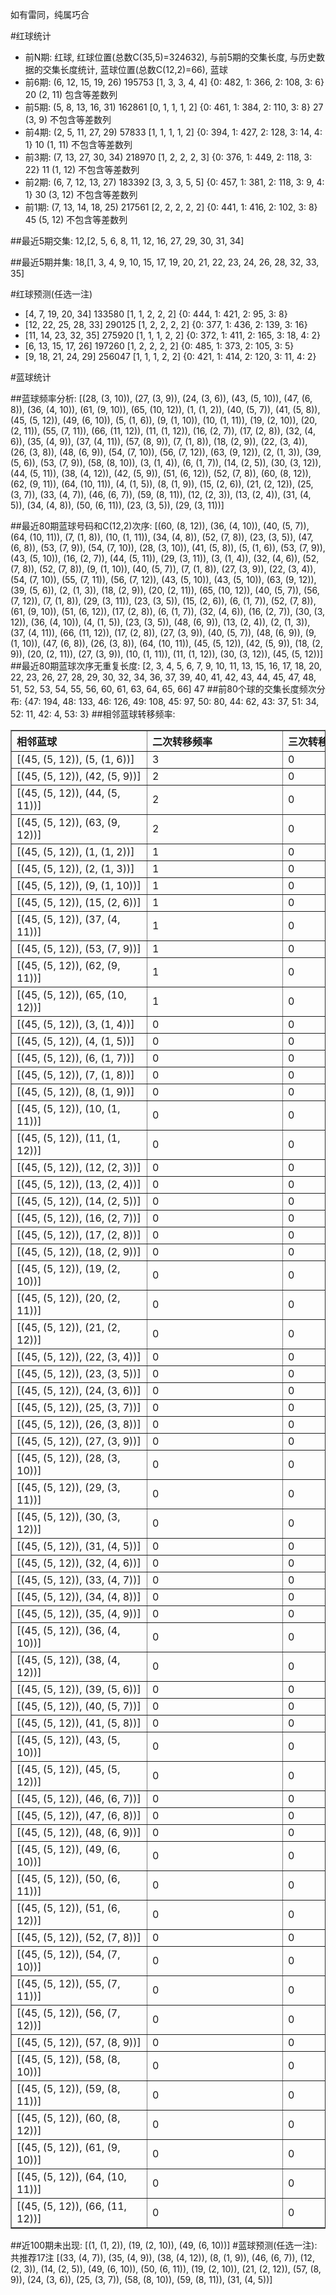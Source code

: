 <!-- 
.. title: 大乐透13107期(2013-09-14)数据分析报告
.. slug: dlott-13107-2013-09-14-report
.. date: 2013-09-15 08:00:00 UTC+08:00
.. tags: Lottery
.. link: 
.. description: 
.. type: text
-->

如有雷同，纯属巧合

<!-- TEASER_END-->

#红球统计

- 前N期: 红球, 红球位置(总数C(35,5)=324632), 与前5期的交集长度, 与历史数据的交集长度统计, 蓝球位置(总数C(12,2)=66), 蓝球
- 前6期: (6, 12, 15, 19, 26) 195753 [1, 3, 3, 4, 4] {0: 482, 1: 366, 2: 108, 3: 6} 20 (2, 11) 包含等差数列
- 前5期: (5, 8, 13, 16, 31) 162861 [0, 1, 1, 1, 2] {0: 461, 1: 384, 2: 110, 3: 8} 27 (3, 9) 不包含等差数列
- 前4期: (2, 5, 11, 27, 29) 57833 [1, 1, 1, 1, 2] {0: 394, 1: 427, 2: 128, 3: 14, 4: 1} 10 (1, 11) 不包含等差数列
- 前3期: (7, 13, 27, 30, 34) 218970 [1, 2, 2, 2, 3] {0: 376, 1: 449, 2: 118, 3: 22} 11 (1, 12) 不包含等差数列
- 前2期: (6, 7, 12, 13, 27) 183392 [3, 3, 3, 5, 5] {0: 457, 1: 381, 2: 118, 3: 9, 4: 1} 30 (3, 12) 不包含等差数列
- 前1期: (7, 13, 14, 18, 25) 217561 [2, 2, 2, 2, 2] {0: 441, 1: 416, 2: 102, 3: 8} 45 (5, 12) 不包含等差数列

##最近5期交集:
12,[2, 5, 6, 8, 11, 12, 16, 27, 29, 30, 31, 34]

##最近5期并集:
18,[1, 3, 4, 9, 10, 15, 17, 19, 20, 21, 22, 23, 24, 26, 28, 32, 33, 35]

#红球预测(任选一注)

- [4, 7, 19, 20, 34] 133580 [1, 1, 2, 2, 2] {0: 444, 1: 421, 2: 95, 3: 8}
- [12, 22, 25, 28, 33] 290125 [1, 2, 2, 2, 2] {0: 377, 1: 436, 2: 139, 3: 16}
- [11, 14, 23, 32, 35] 275920 [1, 1, 1, 2, 2] {0: 372, 1: 411, 2: 165, 3: 18, 4: 2}
- [6, 13, 15, 17, 26] 197260 [1, 2, 2, 2, 2] {0: 485, 1: 373, 2: 105, 3: 5}
- [9, 18, 21, 24, 29] 256047 [1, 1, 1, 2, 2] {0: 421, 1: 414, 2: 120, 3: 11, 4: 2}

#蓝球统计

##蓝球频率分析:
[(28, (3, 10)), (27, (3, 9)), (24, (3, 6)), (43, (5, 10)), (47, (6, 8)), (36, (4, 10)), (61, (9, 10)), (65, (10, 12)), (1, (1, 2)), (40, (5, 7)), (41, (5, 8)), (45, (5, 12)), (49, (6, 10)), (5, (1, 6)), (9, (1, 10)), (10, (1, 11)), (19, (2, 10)), (20, (2, 11)), (55, (7, 11)), (66, (11, 12)), (11, (1, 12)), (16, (2, 7)), (17, (2, 8)), (32, (4, 6)), (35, (4, 9)), (37, (4, 11)), (57, (8, 9)), (7, (1, 8)), (18, (2, 9)), (22, (3, 4)), (26, (3, 8)), (48, (6, 9)), (54, (7, 10)), (56, (7, 12)), (63, (9, 12)), (2, (1, 3)), (39, (5, 6)), (53, (7, 9)), (58, (8, 10)), (3, (1, 4)), (6, (1, 7)), (14, (2, 5)), (30, (3, 12)), (44, (5, 11)), (38, (4, 12)), (42, (5, 9)), (51, (6, 12)), (52, (7, 8)), (60, (8, 12)), (62, (9, 11)), (64, (10, 11)), (4, (1, 5)), (8, (1, 9)), (15, (2, 6)), (21, (2, 12)), (25, (3, 7)), (33, (4, 7)), (46, (6, 7)), (59, (8, 11)), (12, (2, 3)), (13, (2, 4)), (31, (4, 5)), (34, (4, 8)), (50, (6, 11)), (23, (3, 5)), (29, (3, 11))]

##最近80期蓝球号码和C(12,2)次序:
[(60, (8, 12)), (36, (4, 10)), (40, (5, 7)), (64, (10, 11)), (7, (1, 8)), (10, (1, 11)), (34, (4, 8)), (52, (7, 8)), (23, (3, 5)), (47, (6, 8)), (53, (7, 9)), (54, (7, 10)), (28, (3, 10)), (41, (5, 8)), (5, (1, 6)), (53, (7, 9)), (43, (5, 10)), (16, (2, 7)), (44, (5, 11)), (29, (3, 11)), (3, (1, 4)), (32, (4, 6)), (52, (7, 8)), (52, (7, 8)), (9, (1, 10)), (40, (5, 7)), (7, (1, 8)), (27, (3, 9)), (22, (3, 4)), (54, (7, 10)), (55, (7, 11)), (56, (7, 12)), (43, (5, 10)), (43, (5, 10)), (63, (9, 12)), (39, (5, 6)), (2, (1, 3)), (18, (2, 9)), (20, (2, 11)), (65, (10, 12)), (40, (5, 7)), (56, (7, 12)), (7, (1, 8)), (29, (3, 11)), (23, (3, 5)), (15, (2, 6)), (6, (1, 7)), (52, (7, 8)), (61, (9, 10)), (51, (6, 12)), (17, (2, 8)), (6, (1, 7)), (32, (4, 6)), (16, (2, 7)), (30, (3, 12)), (36, (4, 10)), (4, (1, 5)), (23, (3, 5)), (48, (6, 9)), (13, (2, 4)), (2, (1, 3)), (37, (4, 11)), (66, (11, 12)), (17, (2, 8)), (27, (3, 9)), (40, (5, 7)), (48, (6, 9)), (9, (1, 10)), (47, (6, 8)), (26, (3, 8)), (64, (10, 11)), (45, (5, 12)), (42, (5, 9)), (18, (2, 9)), (20, (2, 11)), (27, (3, 9)), (10, (1, 11)), (11, (1, 12)), (30, (3, 12)), (45, (5, 12))]
##最近80期蓝球次序无重复长度:
[2, 3, 4, 5, 6, 7, 9, 10, 11, 13, 15, 16, 17, 18, 20, 22, 23, 26, 27, 28, 29, 30, 32, 34, 36, 37, 39, 40, 41, 42, 43, 44, 45, 47, 48, 51, 52, 53, 54, 55, 56, 60, 61, 63, 64, 65, 66] 47
##前80个球的交集长度频次分布:
{47: 194, 48: 133, 46: 126, 49: 108, 45: 97, 50: 80, 44: 62, 43: 37, 51: 34, 52: 11, 42: 4, 53: 3}
##相邻蓝球转移频率:
<table border="1" class="table table-striped dataframe">
  <thead>
    <tr style="text-align: left;">
      <th style="min-width: 200px;">相邻蓝球</th>
      <th style="min-width: 200px;">二次转移频率</th>
      <th style="min-width: 200px;">三次转移频率</th>
    </tr>
  </thead>
  <tbody>
    <tr>
      <td>    [(45, (5, 12)), (5, (1, 6))]</td>
      <td> 3</td>
      <td> 0</td>
    </tr>
    <tr>
      <td>   [(45, (5, 12)), (42, (5, 9))]</td>
      <td> 2</td>
      <td> 0</td>
    </tr>
    <tr>
      <td>  [(45, (5, 12)), (44, (5, 11))]</td>
      <td> 2</td>
      <td> 0</td>
    </tr>
    <tr>
      <td>  [(45, (5, 12)), (63, (9, 12))]</td>
      <td> 2</td>
      <td> 0</td>
    </tr>
    <tr>
      <td>    [(45, (5, 12)), (1, (1, 2))]</td>
      <td> 1</td>
      <td> 0</td>
    </tr>
    <tr>
      <td>    [(45, (5, 12)), (2, (1, 3))]</td>
      <td> 1</td>
      <td> 0</td>
    </tr>
    <tr>
      <td>   [(45, (5, 12)), (9, (1, 10))]</td>
      <td> 1</td>
      <td> 0</td>
    </tr>
    <tr>
      <td>   [(45, (5, 12)), (15, (2, 6))]</td>
      <td> 1</td>
      <td> 0</td>
    </tr>
    <tr>
      <td>  [(45, (5, 12)), (37, (4, 11))]</td>
      <td> 1</td>
      <td> 0</td>
    </tr>
    <tr>
      <td>   [(45, (5, 12)), (53, (7, 9))]</td>
      <td> 1</td>
      <td> 0</td>
    </tr>
    <tr>
      <td>  [(45, (5, 12)), (62, (9, 11))]</td>
      <td> 1</td>
      <td> 0</td>
    </tr>
    <tr>
      <td> [(45, (5, 12)), (65, (10, 12))]</td>
      <td> 1</td>
      <td> 0</td>
    </tr>
    <tr>
      <td>    [(45, (5, 12)), (3, (1, 4))]</td>
      <td> 0</td>
      <td> 0</td>
    </tr>
    <tr>
      <td>    [(45, (5, 12)), (4, (1, 5))]</td>
      <td> 0</td>
      <td> 0</td>
    </tr>
    <tr>
      <td>    [(45, (5, 12)), (6, (1, 7))]</td>
      <td> 0</td>
      <td> 0</td>
    </tr>
    <tr>
      <td>    [(45, (5, 12)), (7, (1, 8))]</td>
      <td> 0</td>
      <td> 0</td>
    </tr>
    <tr>
      <td>    [(45, (5, 12)), (8, (1, 9))]</td>
      <td> 0</td>
      <td> 0</td>
    </tr>
    <tr>
      <td>  [(45, (5, 12)), (10, (1, 11))]</td>
      <td> 0</td>
      <td> 0</td>
    </tr>
    <tr>
      <td>  [(45, (5, 12)), (11, (1, 12))]</td>
      <td> 0</td>
      <td> 0</td>
    </tr>
    <tr>
      <td>   [(45, (5, 12)), (12, (2, 3))]</td>
      <td> 0</td>
      <td> 0</td>
    </tr>
    <tr>
      <td>   [(45, (5, 12)), (13, (2, 4))]</td>
      <td> 0</td>
      <td> 0</td>
    </tr>
    <tr>
      <td>   [(45, (5, 12)), (14, (2, 5))]</td>
      <td> 0</td>
      <td> 0</td>
    </tr>
    <tr>
      <td>   [(45, (5, 12)), (16, (2, 7))]</td>
      <td> 0</td>
      <td> 0</td>
    </tr>
    <tr>
      <td>   [(45, (5, 12)), (17, (2, 8))]</td>
      <td> 0</td>
      <td> 0</td>
    </tr>
    <tr>
      <td>   [(45, (5, 12)), (18, (2, 9))]</td>
      <td> 0</td>
      <td> 0</td>
    </tr>
    <tr>
      <td>  [(45, (5, 12)), (19, (2, 10))]</td>
      <td> 0</td>
      <td> 0</td>
    </tr>
    <tr>
      <td>  [(45, (5, 12)), (20, (2, 11))]</td>
      <td> 0</td>
      <td> 0</td>
    </tr>
    <tr>
      <td>  [(45, (5, 12)), (21, (2, 12))]</td>
      <td> 0</td>
      <td> 0</td>
    </tr>
    <tr>
      <td>   [(45, (5, 12)), (22, (3, 4))]</td>
      <td> 0</td>
      <td> 0</td>
    </tr>
    <tr>
      <td>   [(45, (5, 12)), (23, (3, 5))]</td>
      <td> 0</td>
      <td> 0</td>
    </tr>
    <tr>
      <td>   [(45, (5, 12)), (24, (3, 6))]</td>
      <td> 0</td>
      <td> 0</td>
    </tr>
    <tr>
      <td>   [(45, (5, 12)), (25, (3, 7))]</td>
      <td> 0</td>
      <td> 0</td>
    </tr>
    <tr>
      <td>   [(45, (5, 12)), (26, (3, 8))]</td>
      <td> 0</td>
      <td> 0</td>
    </tr>
    <tr>
      <td>   [(45, (5, 12)), (27, (3, 9))]</td>
      <td> 0</td>
      <td> 0</td>
    </tr>
    <tr>
      <td>  [(45, (5, 12)), (28, (3, 10))]</td>
      <td> 0</td>
      <td> 0</td>
    </tr>
    <tr>
      <td>  [(45, (5, 12)), (29, (3, 11))]</td>
      <td> 0</td>
      <td> 0</td>
    </tr>
    <tr>
      <td>  [(45, (5, 12)), (30, (3, 12))]</td>
      <td> 0</td>
      <td> 0</td>
    </tr>
    <tr>
      <td>   [(45, (5, 12)), (31, (4, 5))]</td>
      <td> 0</td>
      <td> 0</td>
    </tr>
    <tr>
      <td>   [(45, (5, 12)), (32, (4, 6))]</td>
      <td> 0</td>
      <td> 0</td>
    </tr>
    <tr>
      <td>   [(45, (5, 12)), (33, (4, 7))]</td>
      <td> 0</td>
      <td> 0</td>
    </tr>
    <tr>
      <td>   [(45, (5, 12)), (34, (4, 8))]</td>
      <td> 0</td>
      <td> 0</td>
    </tr>
    <tr>
      <td>   [(45, (5, 12)), (35, (4, 9))]</td>
      <td> 0</td>
      <td> 0</td>
    </tr>
    <tr>
      <td>  [(45, (5, 12)), (36, (4, 10))]</td>
      <td> 0</td>
      <td> 0</td>
    </tr>
    <tr>
      <td>  [(45, (5, 12)), (38, (4, 12))]</td>
      <td> 0</td>
      <td> 0</td>
    </tr>
    <tr>
      <td>   [(45, (5, 12)), (39, (5, 6))]</td>
      <td> 0</td>
      <td> 0</td>
    </tr>
    <tr>
      <td>   [(45, (5, 12)), (40, (5, 7))]</td>
      <td> 0</td>
      <td> 0</td>
    </tr>
    <tr>
      <td>   [(45, (5, 12)), (41, (5, 8))]</td>
      <td> 0</td>
      <td> 0</td>
    </tr>
    <tr>
      <td>  [(45, (5, 12)), (43, (5, 10))]</td>
      <td> 0</td>
      <td> 0</td>
    </tr>
    <tr>
      <td>  [(45, (5, 12)), (45, (5, 12))]</td>
      <td> 0</td>
      <td> 0</td>
    </tr>
    <tr>
      <td>   [(45, (5, 12)), (46, (6, 7))]</td>
      <td> 0</td>
      <td> 0</td>
    </tr>
    <tr>
      <td>   [(45, (5, 12)), (47, (6, 8))]</td>
      <td> 0</td>
      <td> 0</td>
    </tr>
    <tr>
      <td>   [(45, (5, 12)), (48, (6, 9))]</td>
      <td> 0</td>
      <td> 0</td>
    </tr>
    <tr>
      <td>  [(45, (5, 12)), (49, (6, 10))]</td>
      <td> 0</td>
      <td> 0</td>
    </tr>
    <tr>
      <td>  [(45, (5, 12)), (50, (6, 11))]</td>
      <td> 0</td>
      <td> 0</td>
    </tr>
    <tr>
      <td>  [(45, (5, 12)), (51, (6, 12))]</td>
      <td> 0</td>
      <td> 0</td>
    </tr>
    <tr>
      <td>   [(45, (5, 12)), (52, (7, 8))]</td>
      <td> 0</td>
      <td> 0</td>
    </tr>
    <tr>
      <td>  [(45, (5, 12)), (54, (7, 10))]</td>
      <td> 0</td>
      <td> 0</td>
    </tr>
    <tr>
      <td>  [(45, (5, 12)), (55, (7, 11))]</td>
      <td> 0</td>
      <td> 0</td>
    </tr>
    <tr>
      <td>  [(45, (5, 12)), (56, (7, 12))]</td>
      <td> 0</td>
      <td> 0</td>
    </tr>
    <tr>
      <td>   [(45, (5, 12)), (57, (8, 9))]</td>
      <td> 0</td>
      <td> 0</td>
    </tr>
    <tr>
      <td>  [(45, (5, 12)), (58, (8, 10))]</td>
      <td> 0</td>
      <td> 0</td>
    </tr>
    <tr>
      <td>  [(45, (5, 12)), (59, (8, 11))]</td>
      <td> 0</td>
      <td> 0</td>
    </tr>
    <tr>
      <td>  [(45, (5, 12)), (60, (8, 12))]</td>
      <td> 0</td>
      <td> 0</td>
    </tr>
    <tr>
      <td>  [(45, (5, 12)), (61, (9, 10))]</td>
      <td> 0</td>
      <td> 0</td>
    </tr>
    <tr>
      <td> [(45, (5, 12)), (64, (10, 11))]</td>
      <td> 0</td>
      <td> 0</td>
    </tr>
    <tr>
      <td> [(45, (5, 12)), (66, (11, 12))]</td>
      <td> 0</td>
      <td> 0</td>
    </tr>
  </tbody>
</table>
##近100期未出现:
[(1, (1, 2)), (19, (2, 10)), (49, (6, 10))]
#蓝球预测(任选一注):
共推荐17注
[(33, (4, 7)), (35, (4, 9)), (38, (4, 12)), (8, (1, 9)), (46, (6, 7)), (12, (2, 3)), (14, (2, 5)), (49, (6, 10)), (50, (6, 11)), (19, (2, 10)), (21, (2, 12)), (57, (8, 9)), (24, (3, 6)), (25, (3, 7)), (58, (8, 10)), (59, (8, 11)), (31, (4, 5))]

